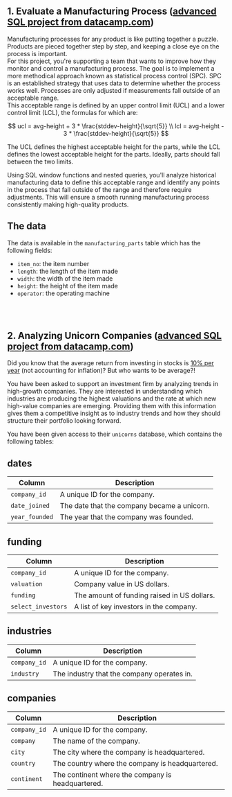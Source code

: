## 1. Evaluate a Manufacturing Process ([advanced SQL project from datacamp.com](https://app.datacamp.com/learn/projects/2044))

Manufacturing processes for any product is like putting together a puzzle. Products are pieced together step by step, and keeping a close eye on the process is important.  
For this project, you're supporting a team that wants to improve how they monitor and control a manufacturing process. The goal is to implement a more methodical approach known as statistical process control (SPC). SPC is an established strategy that uses data to determine whether the process works well. Processes are only adjusted if measurements fall outside of an acceptable range.  
This acceptable range is defined by an upper control limit (UCL) and a lower control limit (LCL), the formulas for which are:

$$
ucl = avg-height + 3 * \frac{stddev-height}{\sqrt{5}} \\
lcl = avg-height - 3 * \frac{stddev-height}{\sqrt{5}}
$$

The UCL defines the highest acceptable height for the parts, while the LCL defines the lowest acceptable height for the parts. Ideally, parts should fall between the two limits.

Using SQL window functions and nested queries, you'll analyze historical manufacturing data to define this acceptable range and identify any points in the process that fall outside of the range and therefore require adjustments. This will ensure a smooth running manufacturing process consistently making high-quality products.


## The data
The data is available in the `manufacturing_parts` table which has the following fields:
- `item_no`: the item number
- `length`: the length of the item made
- `width`: the width of the item made
- `height`: the height of the item made
- `operator`: the operating machine

<br>  <!-- Add another line break for spacing -->
<br>  <!-- Add another line break for spacing -->

## 2. Analyzing Unicorn Companies ([advanced SQL project from datacamp.com](https://app.datacamp.com/learn/projects/1531))

Did you know that the average return from investing in stocks is [10% per year](https://www.nerdwallet.com/article/investing/average-stock-market-return) (not accounting for inflation)? But who wants to be average?! 

You have been asked to support an investment firm by analyzing trends in high-growth companies. They are interested in understanding which industries are producing the highest valuations and the rate at which new high-value companies are emerging. Providing them with this information gives them a competitive insight as to industry trends and how they should structure their portfolio looking forward.

You have been given access to their `unicorns` database, which contains the following tables:

## dates
| Column       | Description                                  |
|------------- |--------------------------------------------- |
| `company_id`   | A unique ID for the company.                 |
| `date_joined` | The date that the company became a unicorn.  |
| `year_founded` | The year that the company was founded.       |

## funding
| Column           | Description                                  |
|----------------- |--------------------------------------------- |
| `company_id`       | A unique ID for the company.                 |
| `valuation`        | Company value in US dollars.                 |
| `funding`          | The amount of funding raised in US dollars.  |
| `select_investors` | A list of key investors in the company.      |

## industries
| Column       | Description                                  |
|------------- |--------------------------------------------- |
| `company_id`   | A unique ID for the company.                 |
| `industry`     | The industry that the company operates in.   |

## companies
| Column       | Description                                       |
|------------- |-------------------------------------------------- |
| `company_id`   | A unique ID for the company.                      |
| `company`      | The name of the company.                          |
| `city`         | The city where the company is headquartered.      |
| `country`      | The country where the company is headquartered.   |
| `continent`    | The continent where the company is headquartered. |
